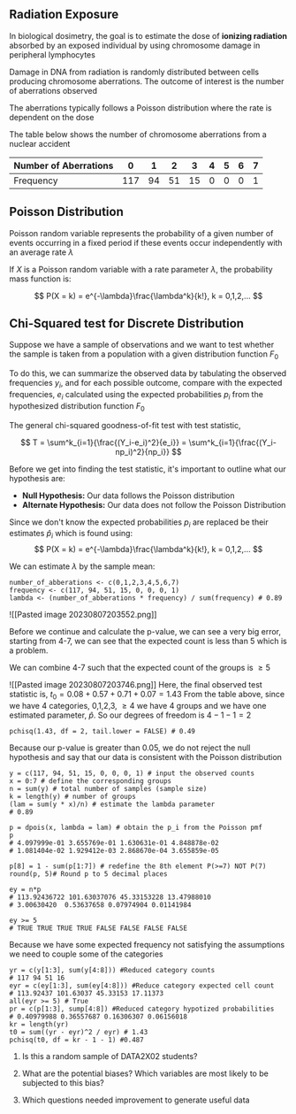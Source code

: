 ## Radiation Exposure
In biological dosimetry, the goal is to estimate the dose of **ionizing radiation** absorbed by an exposed individual by using chromosome damage in peripheral lymphocytes

Damage in DNA from radiation is randomly distributed between cells producing chromosome aberrations. The outcome of interest is the number of aberrations observed

The aberrations typically follows a Poisson distribution where the rate is dependent on the dose

The table below shows the number of chromosome aberrations from a nuclear accident

| Number of Aberrations | 0   | 1   | 2   | 3   | 4   | 5   | 6   | 7   |
| --------------------- | --- | --- | --- | --- | --- | --- | --- | --- |
| Frequency             | 117 | 94  | 51  | 15  | 0   | 0   | 0   |  1   |

## Poisson Distribution

Poisson random variable represents the probability of a given number of events occurring in a fixed period if these events occur independently with an average rate $\lambda$

If $X$ is a Poisson random variable with a rate parameter $\lambda$, the probability mass function is:

$$
P(X = k) = e^{-\lambda}\frac{\lambda^k}{k!}, k = 0,1,2,...
$$

## Chi-Squared test for Discrete Distribution

Suppose we have a sample of observations and we want to test whether the sample is taken from a population with a given distribution function $F_0$ 

To do this, we can summarize the observed data by tabulating the observed frequencies $y_i$, and for each possible outcome, compare with the expected frequencies, $e_i$ calculated using the expected probabilities $p_i$ from the hypothesized distribution function $F_0$

The general chi-squared goodness-of-fit test with test statistic,

$$
T = \sum^k_{i=1}{\frac{(Y_i-e_i)^2}{e_i}} = \sum^k_{i=1}{\frac{(Y_i-np_i)^2}{np_i}}
$$

Before we get into finding the test statistic, it's important to outline what our hypothesis are:
- **Null Hypothesis:** Our data follows the Poisson distribution
- **Alternate Hypothesis:** Our data does not follow the Poisson Distribution

Since we don't know the expected probabilities $p_i$ are replaced be their estimates $\hat{p}_i$ which is found using:
$$
P(X = k) = e^{-\lambda}\frac{\lambda^k}{k!}, k = 0,1,2,...
$$

We can estimate $\lambda$ by the sample mean: 
```{r}
number_of_abberations <- c(0,1,2,3,4,5,6,7)
frequency <- c(117, 94, 51, 15, 0, 0, 0, 1)
lambda <- (number_of_abberations * frequency) / sum(frequency) # 0.89
```
![[Pasted image 20230807203552.png]]

Before we continue and calculate the p-value, we can see a very big error, starting from 4-7, we can see that the expected count is less than 5 which is a problem.

We can combine 4-7 such that the expected count of the groups is $\geq 5$ 

![[Pasted image 20230807203746.png]]
Here, the final observed test statistic is, $t_0 = 0.08 + 0.57 + 0.71 + 0.07 = 1.43$
From the table above, since we have 4 categories, 0,1,2,3, $\geq 4$ we have 4 groups and we have one estimated parameter, $\hat{p}$. So our degrees of freedom is $4 - 1 - 1 = 2$ 

```{r}
pchisq(1.43, df = 2, tail.lower = FALSE) # 0.49
```

Because our p-value is greater than 0.05, we do not reject the null hypothesis and say that our data is consistent with the Poisson distribution

```{r}
y = c(117, 94, 51, 15, 0, 0, 0, 1) # input the observed counts
x = 0:7 # define the corresponding groups
n = sum(y) # total number of samples (sample size)
k = length(y) # number of groups
(lam = sum(y * x)/n) # estimate the lambda parameter
# 0.89

p = dpois(x, lambda = lam) # obtain the p_i from the Poisson pmf
p 
# 4.097999e-01 3.655769e-01 1.630631e-01 4.848878e-02
# 1.081404e-02 1.929412e-03 2.868670e-04 3.655859e-05

p[8] = 1 - sum(p[1:7]) # redefine the 8th element P(>=7) NOT P(7)
round(p, 5)# Round p to 5 decimal places

ey = n*p
# 113.92436722 101.63037076 45.33153228 13.47988010 
# 3.00630420  0.53637658 0.07974904 0.01141984

ey >= 5
# TRUE TRUE TRUE TRUE FALSE FALSE FALSE FALSE
```

Because we have some expected frequency not satisfying the assumptions we need to couple some of the categories

```{r}
yr = c(y[1:3], sum(y[4:8])) #Reduced category counts
# 117 94 51 16
eyr = c(ey[1:3], sum(ey[4:8])) #Reduce category expected cell count
# 113.92437 101.63037 45.33153 17.11373
all(eyr >= 5) # True
pr = c(p[1:3], sump[4:8]) #Reduced category hypotized probabilities
# 0.40979988 0.36557687 0.16306307 0.06156018
kr = length(yr)
t0 = sum((yr - eyr)^2 / eyr) # 1.43
pchisq(t0, df = kr - 1 - 1) #0.487
```



1. Is this a random sample of DATA2X02 students?
    
2. What are the potential biases? Which variables are most likely to be subjected to this bias?
    
3. Which questions needed improvement to generate useful data